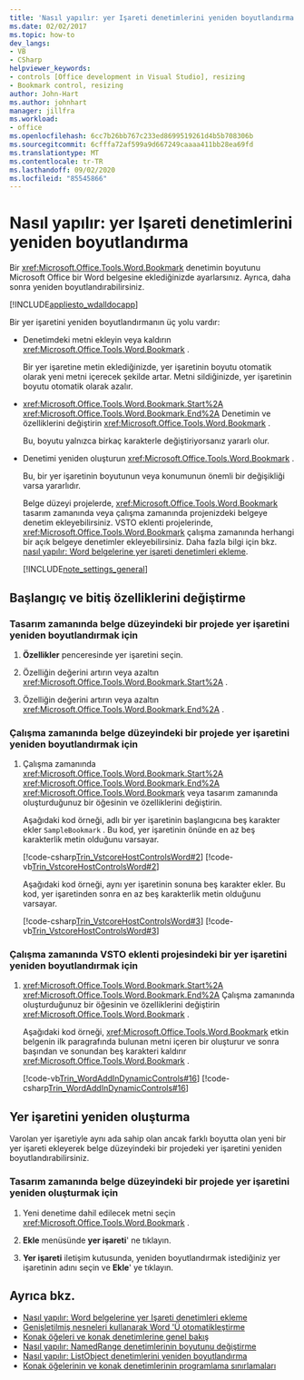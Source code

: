 ```yaml
---
title: 'Nasıl yapılır: yer Işareti denetimlerini yeniden boyutlandırma'
ms.date: 02/02/2017
ms.topic: how-to
dev_langs:
- VB
- CSharp
helpviewer_keywords:
- controls [Office development in Visual Studio], resizing
- Bookmark control, resizing
author: John-Hart
ms.author: johnhart
manager: jillfra
ms.workload:
- office
ms.openlocfilehash: 6cc7b26bb767c233ed8699519261d4b5b708306b
ms.sourcegitcommit: 6cfffa72af599a9d667249caaaa411bb28ea69fd
ms.translationtype: MT
ms.contentlocale: tr-TR
ms.lasthandoff: 09/02/2020
ms.locfileid: "85545866"
---
```

# <a name="how-to-resize-bookmark-controls"></a>Nasıl yapılır: yer Işareti denetimlerini yeniden boyutlandırma
  Bir <xref:Microsoft.Office.Tools.Word.Bookmark> denetimin boyutunu Microsoft Office bir Word belgesine eklediğinizde ayarlarsınız. Ayrıca, daha sonra yeniden boyutlandırabilirsiniz.

 [!INCLUDE[appliesto_wdalldocapp](../vsto/includes/appliesto-wdalldocapp-md.md)]

 Bir yer işaretini yeniden boyutlandırmanın üç yolu vardır:

- Denetimdeki metni ekleyin veya kaldırın <xref:Microsoft.Office.Tools.Word.Bookmark> .

   Bir yer işaretine metin eklediğinizde, yer işaretinin boyutu otomatik olarak yeni metni içerecek şekilde artar. Metni sildiğinizde, yer işaretinin boyutu otomatik olarak azalır.

- <xref:Microsoft.Office.Tools.Word.Bookmark.Start%2A> <xref:Microsoft.Office.Tools.Word.Bookmark.End%2A> Denetimin ve özelliklerini değiştirin <xref:Microsoft.Office.Tools.Word.Bookmark> .

   Bu, boyutu yalnızca birkaç karakterle değiştiriyorsanız yararlı olur.

- Denetimi yeniden oluşturun <xref:Microsoft.Office.Tools.Word.Bookmark> .

   Bu, bir yer işaretinin boyutunun veya konumunun önemli bir değişikliği varsa yararlıdır.

  Belge düzeyi projelerde, <xref:Microsoft.Office.Tools.Word.Bookmark> tasarım zamanında veya çalışma zamanında projenizdeki belgeye denetim ekleyebilirsiniz. VSTO eklenti projelerinde, <xref:Microsoft.Office.Tools.Word.Bookmark> çalışma zamanında herhangi bir açık belgeye denetimler ekleyebilirsiniz. Daha fazla bilgi için bkz. [nasıl yapılır: Word belgelerine yer işareti denetimleri ekleme](../vsto/how-to-add-bookmark-controls-to-word-documents.md).

  [!INCLUDE[note_settings_general](../sharepoint/includes/note-settings-general-md.md)]

## <a name="change-the-start-and-end-properties"></a>Başlangıç ve bitiş özelliklerini değiştirme

### <a name="to-resize-a-bookmark-in-a-document-level-project-at-design-time"></a>Tasarım zamanında belge düzeyindeki bir projede yer işaretini yeniden boyutlandırmak için

1. **Özellikler** penceresinde yer işaretini seçin.

2. Özelliğin değerini artırın veya azaltın <xref:Microsoft.Office.Tools.Word.Bookmark.Start%2A> .

3. Özelliğin değerini artırın veya azaltın <xref:Microsoft.Office.Tools.Word.Bookmark.End%2A> .

### <a name="to-resize-a-bookmark-in-a-document-level-project-at-run-time"></a>Çalışma zamanında belge düzeyindeki bir projede yer işaretini yeniden boyutlandırmak için

1. Çalışma zamanında <xref:Microsoft.Office.Tools.Word.Bookmark.Start%2A> <xref:Microsoft.Office.Tools.Word.Bookmark.End%2A> <xref:Microsoft.Office.Tools.Word.Bookmark> veya tasarım zamanında oluşturduğunuz bir öğesinin ve özelliklerini değiştirin.

     Aşağıdaki kod örneği, adlı bir yer işaretinin başlangıcına beş karakter ekler `SampleBookmark` . Bu kod, yer işaretinin önünde en az beş karakterlik metin olduğunu varsayar.

     [!code-csharp[Trin_VstcoreHostControlsWord#2](../vsto/codesnippet/CSharp/trin_vstcorehostcontrolsword/ThisDocument.cs#2)]
     [!code-vb[Trin_VstcoreHostControlsWord#2](../vsto/codesnippet/VisualBasic/Trin_VstcoreHostControlsWordVB/ThisDocument.vb#2)]

     Aşağıdaki kod örneği, aynı yer işaretinin sonuna beş karakter ekler. Bu kod, yer işaretinden sonra en az beş karakterlik metin olduğunu varsayar.

     [!code-csharp[Trin_VstcoreHostControlsWord#3](../vsto/codesnippet/CSharp/trin_vstcorehostcontrolsword/ThisDocument.cs#3)]
     [!code-vb[Trin_VstcoreHostControlsWord#3](../vsto/codesnippet/VisualBasic/Trin_VstcoreHostControlsWordVB/ThisDocument.vb#3)]

### <a name="to-resize-a-bookmark-in-a-vsto-add-in-project-at-run-time"></a>Çalışma zamanında VSTO eklenti projesindeki bir yer işaretini yeniden boyutlandırmak için

1. <xref:Microsoft.Office.Tools.Word.Bookmark.Start%2A> <xref:Microsoft.Office.Tools.Word.Bookmark.End%2A> Çalışma zamanında oluşturduğunuz bir öğesinin ve özelliklerini değiştirin <xref:Microsoft.Office.Tools.Word.Bookmark> .

     Aşağıdaki kod örneği, <xref:Microsoft.Office.Tools.Word.Bookmark> etkin belgenin ilk paragrafında bulunan metni içeren bir oluşturur ve sonra başından ve sonundan beş karakteri kaldırır <xref:Microsoft.Office.Tools.Word.Bookmark> .

     [!code-vb[Trin_WordAddInDynamicControls#16](../vsto/codesnippet/VisualBasic/trin_wordaddindynamiccontrols/ThisAddIn.vb#16)]
     [!code-csharp[Trin_WordAddInDynamicControls#16](../vsto/codesnippet/CSharp/Trin_WordAddInDynamicControls/ThisAddIn.cs#16)]

## <a name="recreate-the-bookmark"></a>Yer işaretini yeniden oluşturma
 Varolan yer işaretiyle aynı ada sahip olan ancak farklı boyutta olan yeni bir yer işareti ekleyerek belge düzeyindeki bir projedeki yer işaretini yeniden boyutlandırabilirsiniz.

### <a name="to-recreate-a-bookmark-in-a-document-level-project-at-design-time"></a>Tasarım zamanında belge düzeyindeki bir projede yer işaretini yeniden oluşturmak için

1. Yeni denetime dahil edilecek metni seçin <xref:Microsoft.Office.Tools.Word.Bookmark> .

2. **Ekle** menüsünde **yer işareti**' ne tıklayın.

3. **Yer işareti** iletişim kutusunda, yeniden boyutlandırmak istediğiniz yer işaretinin adını seçin ve **Ekle**' ye tıklayın.

## <a name="see-also"></a>Ayrıca bkz.
- [Nasıl yapılır: Word belgelerine yer Işareti denetimleri ekleme](../vsto/how-to-add-bookmark-controls-to-word-documents.md)
- [Genişletilmiş nesneleri kullanarak Word 'Ü otomatikleştirme](../vsto/automating-word-by-using-extended-objects.md)
- [Konak öğeleri ve konak denetimlerine genel bakış](../vsto/host-items-and-host-controls-overview.md)
- [Nasıl yapılır: NamedRange denetimlerinin boyutunu değiştirme](../vsto/how-to-resize-namedrange-controls.md)
- [Nasıl yapılır: ListObject denetimlerini yeniden boyutlandırma](../vsto/how-to-resize-listobject-controls.md)
- [Konak öğelerinin ve konak denetimlerinin programlama sınırlamaları](../vsto/programmatic-limitations-of-host-items-and-host-controls.md)
